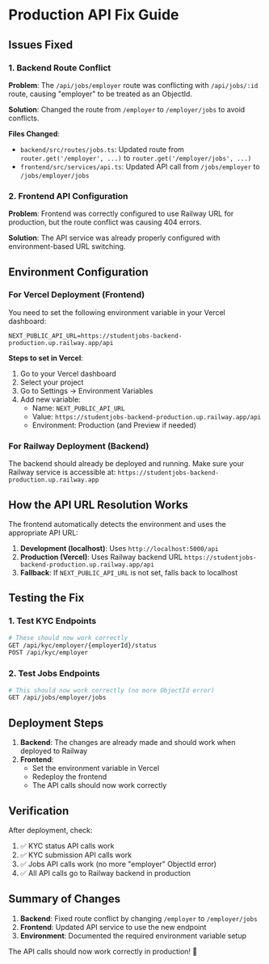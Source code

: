 # Production API Fix Guide

## Issues Fixed

### 1. Backend Route Conflict
**Problem**: The `/api/jobs/employer` route was conflicting with `/api/jobs/:id` route, causing "employer" to be treated as an ObjectId.

**Solution**: Changed the route from `/employer` to `/employer/jobs` to avoid conflicts.

**Files Changed**:
- `backend/src/routes/jobs.ts`: Updated route from `router.get('/employer', ...)` to `router.get('/employer/jobs', ...)`
- `frontend/src/services/api.ts`: Updated API call from `/jobs/employer` to `/jobs/employer/jobs`

### 2. Frontend API Configuration
**Problem**: Frontend was correctly configured to use Railway URL for production, but the route conflict was causing 404 errors.

**Solution**: The API service was already properly configured with environment-based URL switching.

## Environment Configuration

### For Vercel Deployment (Frontend)

You need to set the following environment variable in your Vercel dashboard:

```
NEXT_PUBLIC_API_URL=https://studentjobs-backend-production.up.railway.app/api
```

**Steps to set in Vercel**:
1. Go to your Vercel dashboard
2. Select your project
3. Go to Settings → Environment Variables
4. Add new variable:
   - Name: `NEXT_PUBLIC_API_URL`
   - Value: `https://studentjobs-backend-production.up.railway.app/api`
   - Environment: Production (and Preview if needed)

### For Railway Deployment (Backend)

The backend should already be deployed and running. Make sure your Railway service is accessible at:
`https://studentjobs-backend-production.up.railway.app`

## How the API URL Resolution Works

The frontend automatically detects the environment and uses the appropriate API URL:

1. **Development (localhost)**: Uses `http://localhost:5000/api`
2. **Production (Vercel)**: Uses Railway backend URL `https://studentjobs-backend-production.up.railway.app/api`
3. **Fallback**: If `NEXT_PUBLIC_API_URL` is not set, falls back to localhost

## Testing the Fix

### 1. Test KYC Endpoints
```bash
# These should now work correctly
GET /api/kyc/employer/{employerId}/status
POST /api/kyc/employer
```

### 2. Test Jobs Endpoints
```bash
# This should now work correctly (no more ObjectId error)
GET /api/jobs/employer/jobs
```

## Deployment Steps

1. **Backend**: The changes are already made and should work when deployed to Railway
2. **Frontend**: 
   - Set the environment variable in Vercel
   - Redeploy the frontend
   - The API calls should now work correctly

## Verification

After deployment, check:
1. ✅ KYC status API calls work
2. ✅ KYC submission API calls work  
3. ✅ Jobs API calls work (no more "employer" ObjectId error)
4. ✅ All API calls go to Railway backend in production

## Summary of Changes

1. **Backend**: Fixed route conflict by changing `/employer` to `/employer/jobs`
2. **Frontend**: Updated API service to use the new endpoint
3. **Environment**: Documented the required environment variable setup

The API calls should now work correctly in production! 🎉
